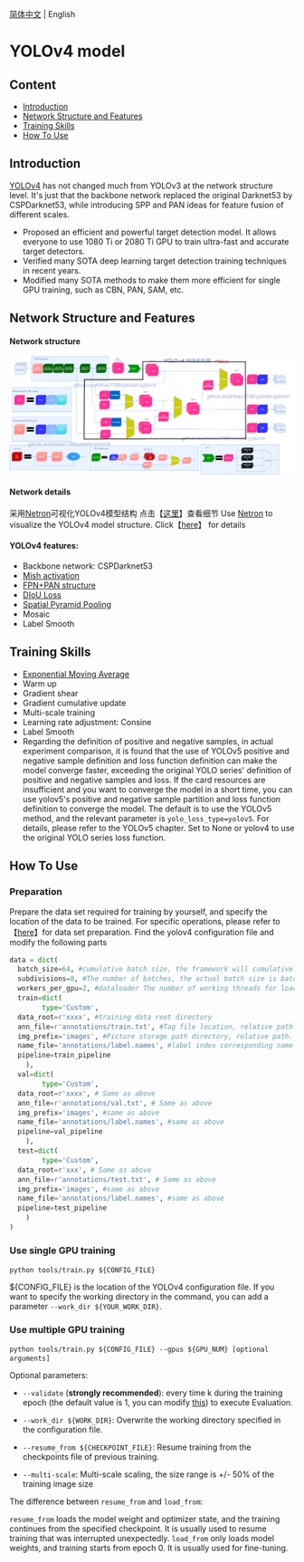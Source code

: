 [简体中文](yolov4_cn.md) | English

# YOLOv4 model

## Content
- [Introduction](#Introduction)
- [Network Structure and Features](#Network-Structure-and-Features)
- [Training Skills](#Training-Skills)
- [How To Use](#How-To-Use)

## Introduction

[YOLOv4](https://arxiv.org/abs/2004.10934) has not changed much from YOLOv3 at the network structure level. It's just that the backbone network replaced the original Darknet53 by CSPDarknet53, while introducing SPP and PAN ideas for feature fusion of different scales.

- Proposed an efficient and powerful target detection model. It allows everyone to use 1080 Ti or 2080 Ti GPU to train ultra-fast and accurate target detectors.
- Verified many SOTA deep learning target detection training techniques in recent years.
- Modified many SOTA methods to make them more efficient for single GPU training, such as CBN, PAN, SAM, etc.

## Network Structure and Features
#### Network structure
<div align="center">
  <img src="./images/yolov4.png"/>
</div>

#### Network details
采用[Netron](https://github.com/lutzroeder/Netron)可视化YOLOv4模型结构
点击【[这里](./images/yolov4-detail.png)】查看细节
Use [Netron](https://github.com/lutzroeder/Netron) to visualize the YOLOv4 model structure. Click【[here](./images/yolov4-detail.png)】 for details


#### YOLOv4 features:
- Backbone network: CSPDarknet53
- [Mish activation](https://arxiv.org/abs/1908.08681)
- [FPN+PAN structure](https://arxiv.org/abs/1803.01534)
- [DIoU Loss](https://arxiv.org/pdf/1902.09630.pdf)
- [Spatial Pyramid Pooling](https://arxiv.org/abs/1406.4729)
- Mosaic
- Label Smooth

## Training Skills
- [Exponential Moving Average](https://www.tensorflow.org/api_docs/python/tf/train/ExponentialMovingAverage)
- Warm up
- Gradient shear
- Gradient cumulative update
- Multi-scale training
- Learning rate adjustment: Consine
- Label Smooth
- Regarding the definition of positive and negative samples, in actual experiment comparison, it is found that the use of YOLOv5 positive and negative sample definition and loss function definition can make the model converge faster, exceeding the original YOLO series' definition of positive and negative samples and loss. If the card resources are insufficient and you want to converge the model in a short time, you can use yolov5's positive and negative sample partition and loss function definition to converge the model. The default is to use the YOLOv5 method, and the relevant parameter is `yolo_loss_type=yolov5`. For details, please refer to the YOLOv5 chapter. Set to None or yolov4 to use the original YOLO series loss function.

## How To Use

### Preparation
Prepare the data set required for training by yourself, and specify the location of the data to be trained. For specific operations, please refer to 【[here](INSTALL.md)】for data set preparation.
Find the yolov4 configuration file and modify the following parts
```python
data = dict(
  batch_size=64, #cumulative batch size, the framework will cumulatively update the gradient after the batch size is accumulated
  subdivisions=8, #The number of batches, the actual batch size is batch_size/subdivisions, modify the value size according to your own machine configuration. If the video memory is sufficient, the value can be set smaller, if the video memory is insufficient, the value can be set larger.
  workers_per_gpu=2, #dataloader The number of working threads for loading data
  train=dict(
        type='Custom',
  data_root=r'xxxx', #training data root directory
  ann_file=r'annotations/train.txt', #Tag file location, relative path. data_root+ann_file
  img_prefix='images', #Picture storage path directory, relative path. data_root+img_prefix
  name_file='annotations/label.names', #label index corresponding name
  pipeline=train_pipeline
    ),
  val=dict(
        type='Custom',
  data_root=r'xxxx', # Same as above
  ann_file=r'annotations/val.txt', # Same as above
  img_prefix='images', #same as above
  name_file='annotations/label.names', #same as above
  pipeline=val_pipeline
    ),
  test=dict(
        type='Custom',
  data_root=r'xxx', # Same as above
  ann_file=r'annotations/test.txt', # Same as above
  img_prefix='images', #same as above
  name_file='annotations/label.names', #same as above
  pipeline=test_pipeline
    )
)
```

### Use single GPU training
```shell
python tools/train.py ${CONFIG_FILE}
```
${CONFIG_FILE} is the location of the YOLOv4 configuration file.
If you want to specify the working directory in the command, you can add a parameter `--work_dir ${YOUR_WORK_DIR}`.

### Use multiple GPU training

```shell
python tools/train.py ${CONFIG_FILE} --gpus ${GPU_NUM} [optional arguments]
```

Optional parameters:

- `--validate` (**strongly recommended**): every time k during the training epoch (the default value is 1, you can modify [this](../cfg/yolov4_coco_gpu.py#L138)) to execute Evaluation.

- `--work_dir ${WORK_DIR}`: Overwrite the working directory specified in the configuration file.

- `--resume_from ${CHECKPOINT_FILE}`: Resume training from the checkpoints file of previous training.
- `--multi-scale`: Multi-scale scaling, the size range is +/- 50% of the training image size

The difference between `resume_from` and `load_from`:

`resume_from` loads the model weight and optimizer state, and the training continues from the specified checkpoint. It is usually used to resume training that was interrupted unexpectedly.
`load_from` only loads model weights, and training starts from epoch 0. It is usually used for fine-tuning.
